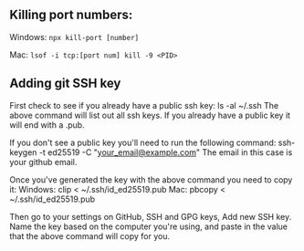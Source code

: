 ## Killing port numbers:

Windows:
`npx kill-port [number]`

Mac: 
`lsof -i tcp:[port num] kill -9 <PID>`

## Adding git SSH key

First check to see if you already have a public ssh key:
ls -al ~/.ssh
The above command will list out all ssh keys. If you already have a public key it will end with a .pub. 

If you don't see a public key you'll need to run the following command: 
ssh-keygen -t ed25519 -C "your_email@example.com" 
The email in this case is your github email. 

Once you've generated the key with the above command you need to copy it:
Windows: clip < ~/.ssh/id_ed25519.pub
Mac: pbcopy < ~/.ssh/id_ed25519.pub

Then go to your settings on GitHub, SSH and GPG keys, Add new SSH key. Name the key based on the computer you're using, and paste in the value that the above command will copy for you. 
